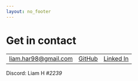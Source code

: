 ```yaml
---
layout: no_footer
---
```


# Get in contact

|             |             |             |
|:-----------:|:-----------:|:-----------:|
| [liam.har98@gmail.com](mailto:liam.har98@gmail.com) | [GitHub](https://github.com/Liam-Harrison) | [Linked In](https://www.linkedin.com/in/liam-harrison/) |

Discord: Liam H *#2239*
